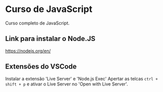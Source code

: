# Curso de JavaScript
Curso completo de JavaScript.

## Link para instalar o Node.JS
https://nodejs.org/en/

## Extensões do VSCode
Instalar a extensão 'Live Server' e 'Node.js Exec'
Apertar as telcas `ctrl + shift + p` e ativar o Live Server no 'Open with Live Server'.
    